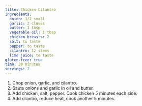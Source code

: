 ```yaml
---
title: Chicken Cilantro 
ingredients:
  onion: 1/2 small
  garlic: 2 cloves
  butter: 1 tbsp
  vegetable oil: 1 tbsp
  chicken breasts: 2
  salt: to taste
  pepper: to taste
  cilantro: 12 stems
  lime juice: to taste
gluten-free: true
time: 30 minutes
servings: 2
---
```


1. Chop onion, garlic, and cilantro.
2. Saute onions and garlic in oil and butter.
3. Add chicken, salt, pepper. Cook chicken 5 minutes each side.
4. Add cilantro, reduce heat, cook another 5 minutes.
